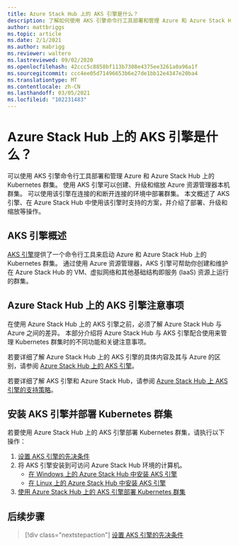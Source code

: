 ```yaml
---
title: Azure Stack Hub 上的 AKS 引擎是什么？
description: 了解如何使用 AKS 引擎命令行工具部署和管理 Azure 和 Azure Stack Hub 上的 Kubernetes 群集。
author: mattbriggs
ms.topic: article
ms.date: 2/1/2021
ms.author: mabrigg
ms.reviewer: waltero
ms.lastreviewed: 09/02/2020
ms.openlocfilehash: 42ccc5c8858bf113b7308e4375ee3261a0a96a1f
ms.sourcegitcommit: ccc4ee05d71496653b6e27de1bb12e4347e20ba4
ms.translationtype: MT
ms.contentlocale: zh-CN
ms.lasthandoff: 03/05/2021
ms.locfileid: "102231483"
---
```

# <a name="what-is-the-aks-engine-on-azure-stack-hub"></a>Azure Stack Hub 上的 AKS 引擎是什么？

可以使用 AKS 引擎命令行工具部署和管理 Azure 和 Azure Stack Hub 上的 Kubernetes 群集。 使用 AKS 引擎可以创建、升级和缩放 Azure 资源管理器本机群集。 可以使用该引擎在连接的和断开连接的环境中部署群集。 本文概述了 AKS 引擎、在 Azure Stack Hub 中使用该引擎时支持的方案，并介绍了部署、升级和缩放等操作。

## <a name="overview-of-the-aks-engine"></a>AKS 引擎概述

[AKS 引擎](https://github.com/Azure/aks-engine)提供了一个命令行工具来启动 Azure 和 Azure Stack Hub 上的 Kubernetes 群集。 通过使用 Azure 资源管理器，AKS 引擎可帮助你创建和维护在 Azure Stack Hub 的 VM、虚拟网络和其他基础结构即服务 (IaaS) 资源上运行的群集。

## <a name="aks-engine-on-azure-stack-hub-considerations"></a>Azure Stack Hub 上的 AKS 引擎注意事项

在使用 Azure Stack Hub 上的 AKS 引擎之前，必须了解 Azure Stack Hub 与 Azure 之间的差异。 本部分介绍将 Azure Stack Hub 与 AKS 引擎配合使用来管理 Kubernetes 群集时的不同功能和关键注意事项。

若要详细了解 Azure Stack Hub 上的 AKS 引擎的具体内容及其与 Azure 的区别，请参阅 [Azure Stack Hub 上的 AKS 引擎](https://github.com/Azure/aks-engine/blob/master/docs/topics/azure-stack.md)。

若要详细了解 AKS 引擎和 Azure Stack Hub，请参阅 [Azure Stack Hub 上 AKS 引擎的支持策略](azure-stack-kubernetes-aks-engine-support.md)。

## <a name="install-the-aks-engine-and-deploy-a-kubernetes-cluster"></a>安装 AKS 引擎并部署 Kubernetes 群集

若要使用 Azure Stack Hub 上的 AKS 引擎部署 Kubernetes 群集，请执行以下操作：

1. [设置 AKS 引擎的先决条件](azure-stack-kubernetes-aks-engine-set-up.md)
2. 将 AKS 引擎安装到可访问 Azure Stack Hub 环境的计算机。
     - [在 Windows 上的 Azure Stack Hub 中安装 AKS 引擎](azure-stack-kubernetes-aks-engine-deploy-windows.md)
     - [在 Linux 上的 Azure Stack Hub 中安装 AKS 引擎](azure-stack-kubernetes-aks-engine-deploy-linux.md)
3. [使用 Azure Stack Hub 上的 AKS 引擎部署 Kubernetes 群集](azure-stack-kubernetes-aks-engine-deploy-cluster.md)

## <a name="next-steps"></a>后续步骤

> [!div class="nextstepaction"]
> [设置 AKS 引擎的先决条件](azure-stack-kubernetes-aks-engine-set-up.md)